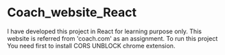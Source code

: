 # Coach_website_React
I have developed this project in React for learning purpose only. This website is referred from 'coach.com' as an assignment. To run this project You need first to install CORS UNBLOCK chrome extension.
